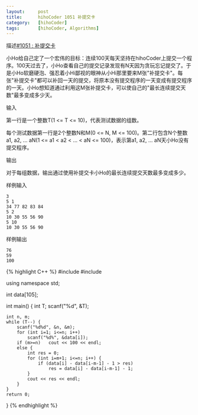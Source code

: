 ```yaml
---
layout:     post
title:      hihoCoder 1051 补提交卡
category:   [hihoCoder] 
tags:		[hihoCoder, Algorithms]
---
```


描述[#1051 : 补提交卡](https://hihocoder.com/problemset/problem/1051?sid=960527)

小Ho给自己定了一个宏伟的目标：连续100天每天坚持在hihoCoder上提交一个程序。100天过去了，小Ho查看自己的提交记录发现有N天因为贪玩忘记提交了。于是小Ho软磨硬泡、强忍着小Hi鄙视的眼神从小Hi那里要来M张"补提交卡"。每张"补提交卡"都可以补回一天的提交，将原本没有提交程序的一天变成有提交程序的一天。小Ho想知道通过利用这M张补提交卡，可以使自己的"最长连续提交天数"最多变成多少天。

输入

第一行是一个整数T(1 <= T <= 10)，代表测试数据的组数。

每个测试数据第一行是2个整数N和M(0 <= N, M <= 100)。第二行包含N个整数a1, a2, ... aN(1 <= a1 < a2 < ... < aN <= 100)，表示第a1, a2, ...  aN天小Ho没有提交程序。

输出

对于每组数据，输出通过使用补提交卡小Ho的最长连续提交天数最多变成多少。

样例输入

	3  
	5 1  
	34 77 82 83 84  
	5 2  
	10 30 55 56 90  
	5 10  
	10 30 55 56 90

样例输出

	76  
	59
	100

{% highlight C++ %}
#include <iostream>
#include <string>

using namespace std;

int data[105];

int main() {
    int T;
    scanf("%d", &T);
    
    int n, m;
    while (T--) {
        scanf("%d%d", &n, &m);
        for (int i=1; i<=n; i++)
            scanf("%d%", &data[i]);
        if (m>=n)   cout << 100 << endl;
        else {
            int res = 0;
            for (int i=m+1; i<=n; i++) {
                if (data[i] - data[i-m-1] - 1 > res)
                    res = data[i] - data[i-m-1] - 1;
            }
            cout << res << endl;
        }
    }
    return 0;
}
{% endhighlight %}